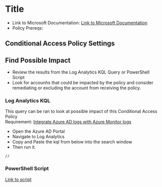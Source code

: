 # Title
* Link to Microsoft Documentation: [Link to Microsoft Documentation]()
* Policy Prereqs:

## Conditional Access Policy Settings

## Find Possible Impact
* Review the results from the Log Analytics KQL Query or PowerShell Script
* Look for accounhs that could be impacted by the policy and consider remediating or excluding the account from receiving the policy.

### Log Analytics KQL
This query can be ran to look at possible impact of this Conditional Access Policy  
Requirement: [Integrate Azure AD logs with Azure Monitor logs](https://learn.microsoft.com/en-us/azure/active-directory/reports-monitoring/howto-integrate-activity-logs-with-log-analytics)
 * Open the Azure AD Portal
 * Navigate to Log Analytics
 * Copy and Paste the kql from below into the search window
 * Then run it.
```
//

```

### PowerShell Script
[Link to script]()
